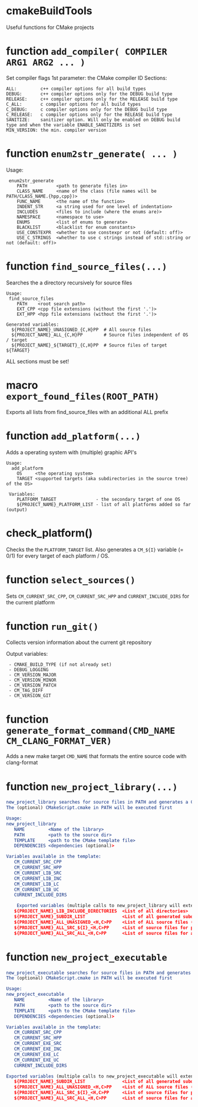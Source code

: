 # cmakeBuildTools
Useful functions for CMake projects

# function `add_compiler( COMPILER ARG1 ARG2 ... )`

Set compiler flags
1st parameter: the CMake compiler ID
Sections:
```
ALL:         c++ compiler options for all build types
DEBUG:       c++ compiler options only for the DEBUG build type
RELEASE:     c++ compiler options only for the RELEASE build type
C_ALL:       c compiler options for all build types
C_DEBUG:     c compiler options only for the DEBUG build type
C_RELEASE:   c compiler options only for the RELEASE build type
SANITIZE:    sanitizer option. Will only be enabled on DEBUG build type and when the variable ENABLE_SANITIZERS is set
MIN_VERSION: the min. compiler version
```

# function `enum2str_generate( ... )`
 Usage:
```
 enum2str_generate
    PATH           <path to generate files in>
    CLASS_NAME     <name of the class (file names will be PATH/CLASS_NAME.{hpp,cpp})>
    FUNC_NAME      <the name of the function>
    INDENT_STR     <a string used for one level of indentation>
    INCLUDES       <files to include (where the enums are)>
    NAMESPACE      <namespace to use>
    ENUMS          <list of enums to generate>
    BLACKLIST      <blacklist for enum constants>
    USE_CONSTEXPR  <whether to use constexpr or not (default: off)>
    USE_C_STRINGS  <whether to use c strings instead of std::string or not (default: off)>
```

# function `find_source_files(...)`

Searches the a directory recursively for source files

```
Usage:
 find_source_files
    PATH    <root search path>
    EXT_CPP <cpp file extensions (without the first '.')>
    EXT_HPP <hpp file extensions (without the first '.')>

Generated variables:
  ${PROJECT_NAME}_UNASIGNED_{C,H}PP  # All source files
  ${PROJECT_NAME}_ALL_{C,H}PP        # Source files independent of OS / target
  ${PROJECT_NAME}_${TARGET}_{C,H}PP  # Source files of target ${TARGET}
```

ALL sections must be set!

# macro `export_found_files(ROOT_PATH)`

Exports all lists from find_source_files with an additional ALL prefix

# function `add_platform(...)`

Adds a operating system with (multiple) graphic API's

```
Usage:
  add_platform
    OS     <the operating system>
    TARGET <supported targets (aka subdirectories in the source tree) of the OS>

 Variables:
    PLATFORM_TARGET               - the secondary target of one OS
    ${PROJECT_NAME}_PLATFORM_LIST - list of all platforms added so far (output)
```

# check_platform()

Checks the the `PLATFORM_TARGET` list. Also generates a `CM_${I}` variable (= 0/1) for every target of
each platform / OS.

# function `select_sources()`

Sets `CM_CURRENT_SRC_CPP`, `CM_CURRENT_SRC_HPP` and `CURRENT_INCLUDE_DIRS` for the current platform

# function `run_git()`

Collects version information about the current git repository

Output variables:
```
 - CMAKE_BUILD_TYPE (if not already set)
 - DEBUG_LOGGING
 - CM_VERSION_MAJOR
 - CM_VERSION_MINOR
 - CM_VERSION_PATCH
 - CM_TAG_DIFF
 - CM_VERSION_GIT
```

# function `generate_format_command(CMD_NAME CM_CLANG_FORMAT_VER)`

Adds a new make target `CMD_NAME` that formats the entire source code with clang-format

# function `new_project_library(...)`

```cmake
new_project_library searches for source files in PATH and generates a CMakeLists.txt.
The (optional) CMakeScript.cmake in PATH will be executed first

Usage:
new_project_library
   NAME         <Name of the library>
   PATH         <path to the source dir>
   TEMPLATE     <path to the CMake template file>
   DEPENDENCIES <dependencies (optional)>

Variables available in the template:
   CM_CURRENT_SRC_CPP
   CM_CURRENT_SRC_HPP
   CM_CURRENT_LIB_SRC
   CM_CURRENT_LIB_INC
   CM_CURRENT_LIB_LC
   CM_CURRENT_LIB_UC
   CURRENT_INCLUDE_DIRS

    Exported variables (multiple calls to new_project_library will extend these lists)
   ${PROJECT_NAME}_LIB_INCLUDE_DIRECTORIES  <List of all directories>
   ${PROJECT_NAME}_SUBDIR_LIST              <List of all generated subdirectories>
   ${PROJECT_NAME}_ALL_UNASIGNED_<H,C>PP    <List of ALL source files (has a CPP and HPP version)>
   ${PROJECT_NAME}_ALL_SRC_${I}_<H,C>PP     <List of source files for platform target ${I} (has a CPP and HPP version)>
   ${PROJECT_NAME}_ALL_SRC_ALL_<H,C>PP      <List of source files for all platform targets (has a CPP and HPP version)>
```

# function `new_project_executable`

```cmake
new_project_executable searches for source files in PATH and generates a CMakeLists.txt.
The (optional) CMakeScript.cmake in PATH will be executed first

Usage:
new_project_executable
   NAME         <Name of the library>
   PATH         <path to the source dir>
   TEMPLATE     <path to the CMake template file>
   DEPENDENCIES <dependencies (optional)>

Variables available in the template:
   CM_CURRENT_SRC_CPP
   CM_CURRENT_SRC_HPP
   CM_CURRENT_EXE_SRC
   CM_CURRENT_EXE_INC
   CM_CURRENT_EXE_LC
   CM_CURRENT_EXE_UC
   CURRENT_INCLUDE_DIRS

Exported variables (multiple calls to new_project_executable will extend these lists)
   ${PROJECT_NAME}_SUBDIR_LIST              <List of all generated subdirectories>
   ${PROJECT_NAME}_ALL_UNASIGNED_<H,C>PP    <List of ALL source files (has a CPP and HPP version)>
   ${PROJECT_NAME}_ALL_SRC_${I}_<H,C>PP     <List of source files for platform target ${I} (has a CPP and HPP version)>
   ${PROJECT_NAME}_ALL_SRC_ALL_<H,C>PP      <List of source files for all platform targets (has a CPP and HPP version)>
```
